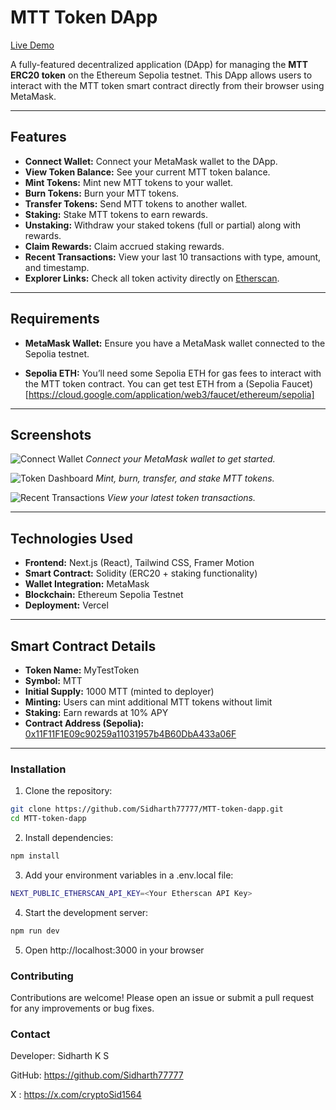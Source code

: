 # MTT Token DApp

[Live Demo](https://mtt-token-dapp.vercel.app/)

A fully-featured decentralized application (DApp) for managing the **MTT ERC20 token** on the Ethereum Sepolia testnet. This DApp allows users to interact with the MTT token smart contract directly from their browser using MetaMask.

---

## Features

- **Connect Wallet:** Connect your MetaMask wallet to the DApp.
- **View Token Balance:** See your current MTT token balance.
- **Mint Tokens:** Mint new MTT tokens to your wallet.
- **Burn Tokens:** Burn your MTT tokens.
- **Transfer Tokens:** Send MTT tokens to another wallet.
- **Staking:** Stake MTT tokens to earn rewards.
- **Unstaking:** Withdraw your staked tokens (full or partial) along with rewards.
- **Claim Rewards:** Claim accrued staking rewards.
- **Recent Transactions:** View your last 10 transactions with type, amount, and timestamp.
- **Explorer Links:** Check all token activity directly on [Etherscan](https://sepolia.etherscan.io/).

---

## Requirements

- **MetaMask Wallet:** Ensure you have a MetaMask wallet connected to the Sepolia testnet.

- **Sepolia ETH:** You’ll need some Sepolia ETH for gas fees to interact with the MTT token contract. You can get test ETH from a (Sepolia Faucet)[https://cloud.google.com/application/web3/faucet/ethereum/sepolia]
---

## Screenshots

![Connect Wallet](https://drive.usercontent.google.com/download?id=154cYThhqBHBWM8OiNGmocw0c9oq9CIel&export=view&authuser=0)
*Connect your MetaMask wallet to get started.*

![Token Dashboard](https://drive.usercontent.google.com/download?id=1Y3zr1rH3W8LgmVBxxCDaxYQegfhb3Lj9&export=view&authuser=0)
*Mint, burn, transfer, and stake MTT tokens.*

![Recent Transactions](https://drive.usercontent.google.com/download?id=1uLG_2k5hqTFx5kq8hLj8yXrdPSx-nxKZ&export=view&authuser=0)
*View your latest token transactions.*

---

## Technologies Used

- **Frontend:** Next.js (React), Tailwind CSS, Framer Motion
- **Smart Contract:** Solidity (ERC20 + staking functionality)
- **Wallet Integration:** MetaMask
- **Blockchain:** Ethereum Sepolia Testnet
- **Deployment:** Vercel

---

## Smart Contract Details

- **Token Name:** MyTestToken
- **Symbol:** MTT
- **Initial Supply:** 1000 MTT (minted to deployer)
- **Minting:** Users can mint additional MTT tokens without limit
- **Staking:** Earn rewards at 10% APY
- **Contract Address (Sepolia):** [0x11F11F1E09c90259a11031957b4B60DbA433a06F](https://sepolia.etherscan.io/address/0x11F11F1E09c90259a11031957b4B60DbA433a06F)

---

### Installation

1. Clone the repository:

```bash
git clone https://github.com/Sidharth77777/MTT-token-dapp.git
cd MTT-token-dapp
```

2. Install dependencies:

```bash
npm install
```

3. Add your environment variables in a .env.local file:

```bash
NEXT_PUBLIC_ETHERSCAN_API_KEY=<Your Etherscan API Key>
```

4. Start the development server:

```bash
npm run dev
```

5. Open http://localhost:3000 in your browser


### Contributing

Contributions are welcome! Please open an issue or submit a pull request for any improvements or bug fixes.

### Contact

Developer: Sidharth K S

GitHub: https://github.com/Sidharth77777

X : https://x.com/cryptoSid1564
